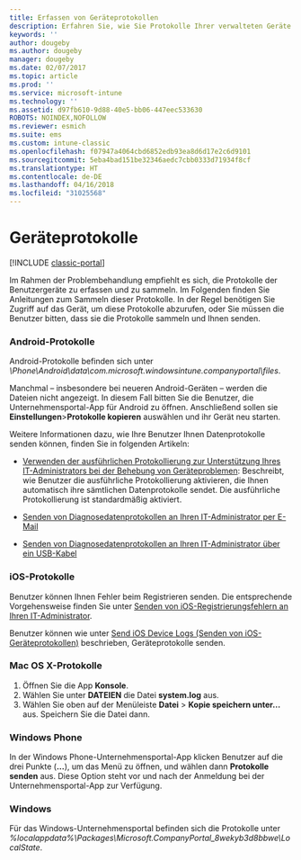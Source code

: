 ```yaml
---
title: Erfassen von Geräteprotokollen
description: Erfahren Sie, wie Sie Protokolle Ihrer verwalteten Geräte sammeln können.
keywords: ''
author: dougeby
ms.author: dougeby
manager: dougeby
ms.date: 02/07/2017
ms.topic: article
ms.prod: ''
ms.service: microsoft-intune
ms.technology: ''
ms.assetid: d97fb610-9d88-40e5-bb06-447eec533630
ROBOTS: NOINDEX,NOFOLLOW
ms.reviewer: esmich
ms.suite: ems
ms.custom: intune-classic
ms.openlocfilehash: f07947a4064cbd6852edb93ea8d6d17e2c6d9101
ms.sourcegitcommit: 5eba4bad151be32346aedc7cbb0333d71934f8cf
ms.translationtype: HT
ms.contentlocale: de-DE
ms.lasthandoff: 04/16/2018
ms.locfileid: "31025568"
---
```

# <a name="device-logs"></a>Geräteprotokolle

[!INCLUDE [classic-portal](../includes/classic-portal.md)]

Im Rahmen der Problembehandlung empfiehlt es sich, die Protokolle der Benutzergeräte zu erfassen und zu sammeln. Im Folgenden finden Sie Anleitungen zum Sammeln dieser Protokolle. In der Regel benötigen Sie Zugriff auf das Gerät, um diese Protokolle abzurufen, oder Sie müssen die Benutzer bitten, dass sie die Protokolle sammeln und Ihnen senden.

### <a name="android-logs"></a>Android-Protokolle
Android-Protokolle befinden sich unter *<Android Device>\Phone\Android\data\com.microsoft.windowsintune.companyportal\files*.

Manchmal – insbesondere bei neueren Android-Geräten – werden die Dateien nicht angezeigt. In diesem Fall bitten Sie die Benutzer, die Unternehmensportal-App für Android zu öffnen. Anschließend sollen sie **Einstellungen**>**Protokolle kopieren** auswählen und ihr Gerät neu starten.

Weitere Informationen dazu, wie Ihre Benutzer Ihnen Datenprotokolle senden können, finden Sie in folgenden Artikeln:

- [Verwenden der ausführlichen Protokollierung zur Unterstützung Ihres IT-Administrators bei der Behebung von Geräteproblemen](/intune-user-help/use-verbose-logging-to-help-your-it-administrator-fix-device-issues-android): Beschreibt, wie Benutzer die ausführliche Protokollierung aktivieren, die Ihnen automatisch ihre sämtlichen Datenprotokolle sendet. Die ausführliche Protokollierung ist standardmäßig aktiviert.

- [Senden von Diagnosedatenprotokollen an Ihren IT-Administrator per E-Mail](/intune-user-help/send-logs-to-your-it-admin-by-email-android)

- [Senden von Diagnosedatenprotokollen an Ihren IT-Administrator über ein USB-Kabel](/intune-user-help/send-diagnostic-data-logs-to-your-it-administrator-using-a-usb-cable-android)

### <a name="ios-logs"></a>iOS-Protokolle

Benutzer können Ihnen Fehler beim Registrieren senden. Die entsprechende Vorgehensweise finden Sie unter [Senden von iOS-Registrierungsfehlern an Ihren IT-Administrator](/intune-user-help/send-errors-to-your-it-admin-ios).

Benutzer können wie unter [Send iOS Device Logs (Senden von iOS-Geräteprotokollen)](/intune-user-help/send-logs-to-microsoft-ios) beschrieben, Geräteprotokolle senden.

### <a name="mac-os-x-logs"></a>Mac OS X-Protokolle

1. Öffnen Sie die App **Konsole**.
2. Wählen Sie unter **DATEIEN** die Datei **system.log** aus.
3. Wählen Sie oben auf der Menüleiste **Datei** > **Kopie speichern unter…** aus. Speichern Sie die Datei dann.

### <a name="windows-phone"></a>Windows Phone

In der Windows Phone-Unternehmensportal-App klicken Benutzer auf die drei Punkte (**...**), um das Menü zu öffnen, und wählen dann **Protokolle senden** aus. Diese Option steht vor und nach der Anmeldung bei der Unternehmensportal-App zur Verfügung.

### <a name="windows"></a>Windows

Für das Windows-Unternehmensportal befinden sich die Protokolle unter *%localappdata%\Packages\Microsoft.CompanyPortal_8wekyb3d8bbwe\LocalState*.
